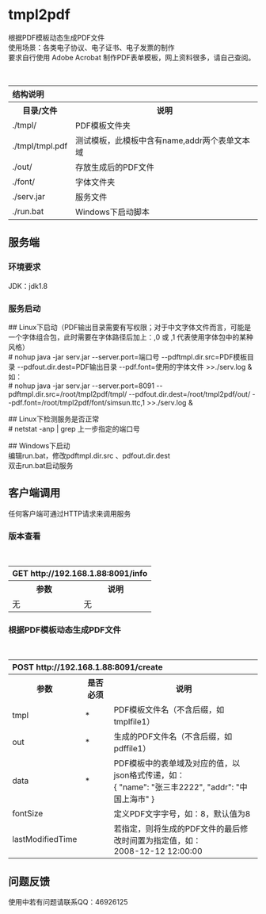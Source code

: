# tmpl2pdf
根据PDF模板动态生成PDF文件<br />
使用场景：各类电子协议、电子证书、电子发票的制作<br />
要求自行使用 Adobe Acrobat 制作PDF表单模板，网上资料很多，请自己查阅。

<table>
  <tr>
    <th colspan="2" align="left">结构说明</th>
  </tr>
  <tr>
    <th>目录/文件</th>
    <th>说明</th>
  </tr>
  <tr>
    <td>./tmpl/</td>
    <td>PDF模板文件夹</td>
  </tr>
<tr>
    <td>./tmpl/tmpl.pdf</td>
    <td>测试模板，此模板中含有name,addr两个表单文本域</td>
  </tr>
	<tr>
    <td>./out/</td>
    <td>存放生成后的PDF文件</td>
  </tr>
	
	
<tr>
    <td>./font/</td>
    <td>字体文件夹</td>
  </tr>
	
	
<tr>
    <td>./serv.jar</td>
    <td>服务文件</td>
  </tr>
	</tr>
		<tr>
    <td>./run.bat</td>
    <td>Windows下启动脚本</td>
  </tr>
</table>


## 服务端
### 环境要求
JDK：jdk1.8

### 服务启动
&#35;&#35; Linux下启动（PDF输出目录需要有写权限；对于中文字体文件而言，可能是一个字体组合包，此时需要在字体路径后加上：,0 或 ,1 代表使用字体包中的某种风格）<br />
&#35; nohup java -jar serv.jar --server.port=端口号 --pdftmpl.dir.src=PDF模板目录 --pdfout.dir.dest=PDF输出目录 --pdf.font=使用的字体文件 >>./serv.log &<br />
如：<br />&#35; nohup java -jar serv.jar --server.port=8091 --pdftmpl.dir.src=/root/tmpl2pdf/tmpl/ --pdfout.dir.dest=/root/tmpl2pdf/out/ --pdf.font=/root/tmpl2pdf/font/simsun.ttc,1  >>./serv.log &

&#35;&#35; Linux下检测服务是否正常<br />
&#35; netstat -anp | grep 上一步指定的端口号

&#35;&#35; Windows下启动<br />
编辑run.bat，修改pdftmpl.dir.src 、pdfout.dir.dest <br />双击run.bat启动服务



## 客户端调用
任何客户端可通过HTTP请求来调用服务
### 版本查看
<table>
  <tr>
    <th colspan="2" align="left">GET http://192.168.1.88:8091/info</th>
  </tr>
  <tr>
    <th>参数</th>
    <th>说明</th>
  </tr>
  <tr>
    <td>无</td>
    <td>无</td>
  </tr>
</table>

### 根据PDF模板动态生成PDF文件
<table>
  <tr>
    <th colspan="3" align="left">POST http://192.168.1.88:8091/create</th>
  </tr>
  <tr>
    <th>参数</th>
    <th>是否必须</th>
    <th>说明</th>
  </tr>
  <tr>
    <td>tmpl</td>
    <td>*</td>
    <td>PDF模板文件名（不含后缀，如tmplfile1）</td>
  </tr>
  <tr>
    <td>out</td>
    <td>*</td>
    <td>生成的PDF文件名（不含后缀，如pdffile1）</td>
  </tr>
  <tr>
    <td>data</td>
    <td>*</td>
    <td>PDF模板中的表单域及对应的值，以json格式传递，如：<br/>{
	"name": "张三丰2222",
	"addr": "中国上海市"
}</td>
  </tr>
	  <tr>
    <td>fontSize</td>
    <td></td>
    <td>定义PDF文字字号，如：8，默认值为8</td>
  </tr>
  <tr>
    <td>lastModifiedTime</td>
    <td></td>
    <td>若指定，则将生成的PDF文件的最后修改时间置为指定值，如：<br />2008-12-12 12:00:00</td>
  </tr>
</table>


## 问题反馈
使用中若有问题请联系QQ：46926125
